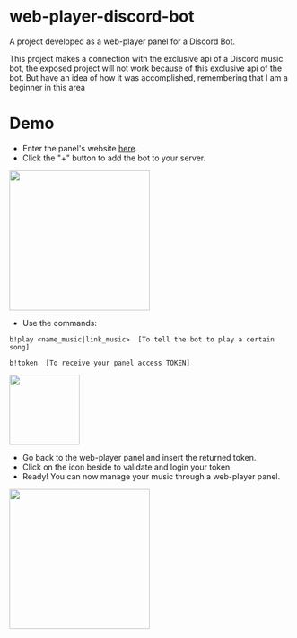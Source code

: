 # web-player-discord-bot
A project developed as a web-player panel for a Discord Bot.

This project makes a connection with the exclusive api of a Discord music bot, the exposed project will not work because of this exclusive api of the bot. But have an idea of how it was accomplished, remembering that I am a beginner in this area

# Demo
- Enter the panel's website <a href="" target="_blanck">here</a>.
- Click the "+" button to add the bot to your server.
 <img height="250" src="https://i.imgur.com/PaT4jAU.png"/>
 
- Use the commands:</br>

```
b!play <name_music|link_music>  [To tell the bot to play a certain song]
```
```
b!token  [To receive your panel access TOKEN]
```
<img height="125" src="https://i.imgur.com/cKRdZ6N.png"/>

- Go back to the web-player panel and insert the returned token.
- Click on the icon beside to validate and login your token.
- Ready! You can now manage your music through a web-player panel.
 <img height="250" src="https://i.imgur.com/NvrHvOU.gif"/>
